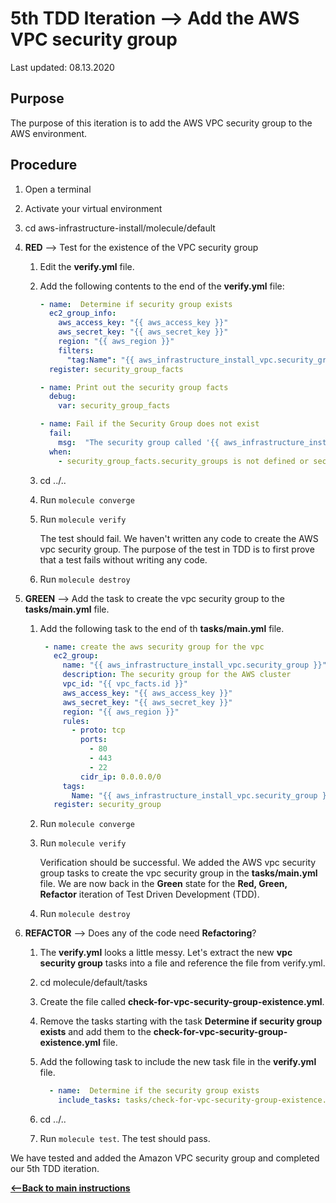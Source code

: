 # 5th TDD Iteration --> Add the AWS VPC security group

Last updated: 08.13.2020

## Purpose

The purpose of this iteration is to add the AWS VPC security group to the AWS environment.

## Procedure

1. Open a terminal
2. Activate your virtual environment
1. cd aws-infrastructure-install/molecule/default


1. **RED** --> Test for the existence of the VPC security group
    
    1. Edit the **verify.yml** file.
    
    1. Add the following contents to the end of the **verify.yml** file:
    
          ```yaml    
          - name:  Determine if security group exists
            ec2_group_info:
              aws_access_key: "{{ aws_access_key }}"
              aws_secret_key: "{{ aws_secret_key }}"
              region: "{{ aws_region }}"
              filters:
                "tag:Name": "{{ aws_infrastructure_install_vpc.security_group }}"
            register: security_group_facts
      
          - name: Print out the security group facts
            debug:
              var: security_group_facts
      
          - name: Fail if the Security Group does not exist
            fail:
              msg:  "The security group called '{{ aws_infrastructure_install_vpc.security_group }}' does not exist."
            when:
              - security_group_facts.security_groups is not defined or security_group_facts.security_groups | length  == 0   
          ``` 
         
      1. cd ../..
      1. Run `molecule converge`
      1. Run `molecule verify`
    
            The test should fail.  We haven't written any
            code to create the AWS vpc security group.
            The purpose of the test in TDD is to
            first prove that a test fails without writing any
            code.
      1. Run `molecule destroy`

1. **GREEN** --> Add the task to create the vpc security group to the **tasks/main.yml** file.
    
    1. Add the following task to the end of th **tasks/main.yml** file.
        
        ```yaml
         - name: create the aws security group for the vpc
           ec2_group:
             name: "{{ aws_infrastructure_install_vpc.security_group }}"
             description: The security group for the AWS cluster
             vpc_id: "{{ vpc_facts.id }}"
             aws_access_key: "{{ aws_access_key }}"
             aws_secret_key: "{{ aws_secret_key }}"
             region: "{{ aws_region }}"
             rules:
               - proto: tcp
                 ports:
                   - 80
                   - 443
                   - 22
                 cidr_ip: 0.0.0.0/0
             tags:
               Name: "{{ aws_infrastructure_install_vpc.security_group }}"
           register: security_group
        ```
            
      1. Run `molecule converge`
      1. Run `molecule verify`
        
            Verification should be successful.  We added the AWS vpc security group tasks to
            create the vpc security group in the
            **tasks/main.yml** file.  We are now
            back in the **Green** state for the
            **Red, Green, Refactor** iteration of Test
            Driven Development (TDD).
      1. Run `molecule destroy`
      
1. **REFACTOR** --> Does any of the code need **Refactoring**?

    1. The **verify.yml** looks a little messy.  Let's extract the new **vpc security group**
        tasks into a file and reference the file from verify.yml.
    1. cd molecule/default/tasks
    1. Create the file called **check-for-vpc-security-group-existence.yml**.
    1. Remove the tasks starting with the task **Determine if security group exists**
    and add them to the **check-for-vpc-security-group-existence.yml** file.
    1. Add the following task to include the new task file in the **verify.yml** file.
    
          ```yaml
            - name:  Determine if the security group exists
              include_tasks: tasks/check-for-vpc-security-group-existence.yml
         ``` 
    
    1. cd ../..
    1. Run `molecule test`.  The test should pass.

We have tested and added the Amazon VPC security group and completed our 5th TDD iteration.

[**<--Back to main instructions**](../readme.md#5thTDD)